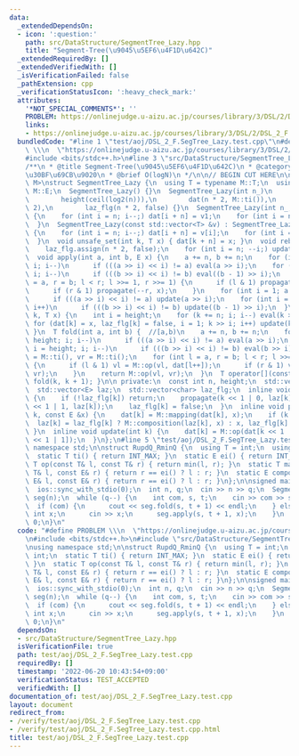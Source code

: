 ```yaml
---
data:
  _extendedDependsOn:
  - icon: ':question:'
    path: src/DataStructure/SegmentTree_Lazy.hpp
    title: "Segment-Tree(\u9045\u5EF6\u4F1D\u642C)"
  _extendedRequiredBy: []
  _extendedVerifiedWith: []
  _isVerificationFailed: false
  _pathExtension: cpp
  _verificationStatusIcon: ':heavy_check_mark:'
  attributes:
    '*NOT_SPECIAL_COMMENTS*': ''
    PROBLEM: https://onlinejudge.u-aizu.ac.jp/courses/library/3/DSL/2/DSL_2_F
    links:
    - https://onlinejudge.u-aizu.ac.jp/courses/library/3/DSL/2/DSL_2_F
  bundledCode: "#line 1 \"test/aoj/DSL_2_F.SegTree_Lazy.test.cpp\"\n#define PROBLEM\
    \ \\\n  \"https://onlinejudge.u-aizu.ac.jp/courses/library/3/DSL/2/DSL_2_F\"\n\
    #include <bits/stdc++.h>\n#line 3 \"src/DataStructure/SegmentTree_Lazy.hpp\"\n\
    /**\n * @title Segment-Tree(\u9045\u5EF6\u4F1D\u642C)\n * @category \u30C7\u30FC\
    \u30BF\u69CB\u9020\n * @brief O(logN)\n */\n\n// BEGIN CUT HERE\n\ntemplate <typename\
    \ M>\nstruct SegmentTree_Lazy {\n  using T = typename M::T;\n  using E = typename\
    \ M::E;\n  SegmentTree_Lazy() {}\n  SegmentTree_Lazy(int n_)\n      : n(n_),\n\
    \        height(ceil(log2(n))),\n        dat(n * 2, M::ti()),\n        laz(n *\
    \ 2),\n        laz_flg(n * 2, false) {}\n  SegmentTree_Lazy(int n_, T v1) : SegmentTree_Lazy(n_)\
    \ {\n    for (int i = n; i--;) dat[i + n] = v1;\n    for (int i = n; --i;) update(i);\n\
    \  }\n  SegmentTree_Lazy(const std::vector<T> &v) : SegmentTree_Lazy(v.size())\
    \ {\n    for (int i = n; i--;) dat[i + n] = v[i];\n    for (int i = n; --i;) update(i);\n\
    \  }\n  void unsafe_set(int k, T x) { dat[k + n] = x; }\n  void rebuild() {\n\
    \    laz_flg.assign(n * 2, false);\n    for (int i = n; --i;) update(i);\n  }\n\
    \  void apply(int a, int b, E x) {\n    a += n, b += n;\n    for (int i = height;\
    \ i; i--)\n      if (((a >> i) << i) != a) eval(a >> i);\n    for (int i = height;\
    \ i; i--)\n      if (((b >> i) << i) != b) eval((b - 1) >> i);\n    for (int l\
    \ = a, r = b; l < r; l >>= 1, r >>= 1) {\n      if (l & 1) propagate(l++, x);\n\
    \      if (r & 1) propagate(--r, x);\n    }\n    for (int i = 1; a >> i; i++)\n\
    \      if (((a >> i) << i) != a) update(a >> i);\n    for (int i = 1; b >> i;\
    \ i++)\n      if (((b >> i) << i) != b) update((b - 1) >> i);\n  }\n  void set(int\
    \ k, T x) {\n    int i = height;\n    for (k += n; i; i--) eval(k >> i);\n   \
    \ for (dat[k] = x, laz_flg[k] = false, i = 1; k >> i; i++) update(k >> i);\n \
    \ }\n  T fold(int a, int b) {  //[a,b)\n    a += n, b += n;\n    for (int i =\
    \ height; i; i--)\n      if (((a >> i) << i) != a) eval(a >> i);\n    for (int\
    \ i = height; i; i--)\n      if (((b >> i) << i) != b) eval(b >> i);\n    T vl\
    \ = M::ti(), vr = M::ti();\n    for (int l = a, r = b; l < r; l >>= 1, r >>= 1)\
    \ {\n      if (l & 1) vl = M::op(vl, dat[l++]);\n      if (r & 1) vr = M::op(dat[--r],\
    \ vr);\n    }\n    return M::op(vl, vr);\n  }\n  T operator[](const int k) { return\
    \ fold(k, k + 1); }\n\n private:\n  const int n, height;\n  std::vector<T> dat;\n\
    \  std::vector<E> laz;\n  std::vector<char> laz_flg;\n  inline void eval(int k)\
    \ {\n    if (!laz_flg[k]) return;\n    propagate(k << 1 | 0, laz[k]), propagate(k\
    \ << 1 | 1, laz[k]);\n    laz_flg[k] = false;\n  }\n  inline void propagate(int\
    \ k, const E &x) {\n    dat[k] = M::mapping(dat[k], x);\n    if (k < n)\n    \
    \  laz[k] = laz_flg[k] ? M::composition(laz[k], x) : x, laz_flg[k] = true;\n \
    \ }\n  inline void update(int k) {\n    dat[k] = M::op(dat[k << 1 | 0], dat[k\
    \ << 1 | 1]);\n  }\n};\n#line 5 \"test/aoj/DSL_2_F.SegTree_Lazy.test.cpp\"\nusing\
    \ namespace std;\n\nstruct RupdQ_RminQ {\n  using T = int;\n  using E = int;\n\
    \  static T ti() { return INT_MAX; }\n  static E ei() { return INT_MAX; }\n  static\
    \ T op(const T& l, const T& r) { return min(l, r); }\n  static T mapping(const\
    \ T& l, const E& r) { return r == ei() ? l : r; }\n  static E composition(const\
    \ E& l, const E& r) { return r == ei() ? l : r; }\n};\n\nsigned main() {\n  cin.tie(0);\n\
    \  ios::sync_with_stdio(0);\n  int n, q;\n  cin >> n >> q;\n  SegmentTree_Lazy<RupdQ_RminQ>\
    \ seg(n);\n  while (q--) {\n    int com, s, t;\n    cin >> com >> s >> t;\n  \
    \  if (com) {\n      cout << seg.fold(s, t + 1) << endl;\n    } else {\n     \
    \ int x;\n      cin >> x;\n      seg.apply(s, t + 1, x);\n    }\n  }\n  return\
    \ 0;\n}\n"
  code: "#define PROBLEM \\\n  \"https://onlinejudge.u-aizu.ac.jp/courses/library/3/DSL/2/DSL_2_F\"\
    \n#include <bits/stdc++.h>\n#include \"src/DataStructure/SegmentTree_Lazy.hpp\"\
    \nusing namespace std;\n\nstruct RupdQ_RminQ {\n  using T = int;\n  using E =\
    \ int;\n  static T ti() { return INT_MAX; }\n  static E ei() { return INT_MAX;\
    \ }\n  static T op(const T& l, const T& r) { return min(l, r); }\n  static T mapping(const\
    \ T& l, const E& r) { return r == ei() ? l : r; }\n  static E composition(const\
    \ E& l, const E& r) { return r == ei() ? l : r; }\n};\n\nsigned main() {\n  cin.tie(0);\n\
    \  ios::sync_with_stdio(0);\n  int n, q;\n  cin >> n >> q;\n  SegmentTree_Lazy<RupdQ_RminQ>\
    \ seg(n);\n  while (q--) {\n    int com, s, t;\n    cin >> com >> s >> t;\n  \
    \  if (com) {\n      cout << seg.fold(s, t + 1) << endl;\n    } else {\n     \
    \ int x;\n      cin >> x;\n      seg.apply(s, t + 1, x);\n    }\n  }\n  return\
    \ 0;\n}\n"
  dependsOn:
  - src/DataStructure/SegmentTree_Lazy.hpp
  isVerificationFile: true
  path: test/aoj/DSL_2_F.SegTree_Lazy.test.cpp
  requiredBy: []
  timestamp: '2022-06-20 10:43:54+09:00'
  verificationStatus: TEST_ACCEPTED
  verifiedWith: []
documentation_of: test/aoj/DSL_2_F.SegTree_Lazy.test.cpp
layout: document
redirect_from:
- /verify/test/aoj/DSL_2_F.SegTree_Lazy.test.cpp
- /verify/test/aoj/DSL_2_F.SegTree_Lazy.test.cpp.html
title: test/aoj/DSL_2_F.SegTree_Lazy.test.cpp
---
```

